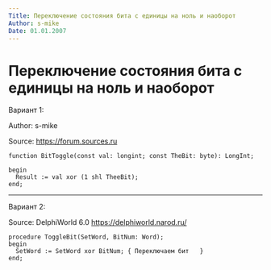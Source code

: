 ```yaml
---
Title: Переключение состояния бита с единицы на ноль и наоборот
Author: s-mike
Date: 01.01.2007
---
```



Переключение состояния бита с единицы на ноль и наоборот
========================================================

Вариант 1:

Author: s-mike

Source: <https://forum.sources.ru>

    function BitToggle(const val: longint; const TheBit: byte): LongInt;

    begin
      Result := val xor (1 shl TheeBit);
    end;

------------------------------------------------------------------------

Вариант 2:

Source: DelphiWorld 6.0 <https://delphiworld.narod.ru/>

    procedure ToggleBit(SetWord, BitNum: Word);
    begin
      SetWord := SetWord xor BitNum; { Переключаем бит   }
    end;


